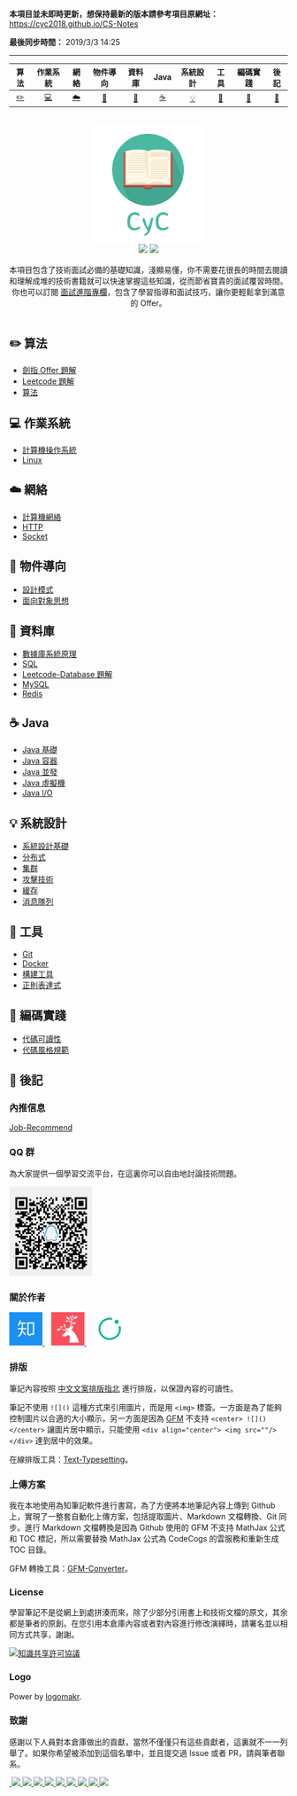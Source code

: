 **本項目並未即時更新，想保持最新的版本請參考項目原網址：**
https://cyc2018.github.io/CS-Notes

**最後同步時間：**
2019/3/3 14:25

---

| 算法 | 作業系統 | 網絡 | 物件導向 | 資料庫 | Java | 系統設計 | 工具 | 編碼實踐 | 後記 |
| :--------: | :---------: | :---------: | :---------: | :---------: | :---------:| :---------: | :-------: | :-------:| :------:|
| [:pencil2:](#pencil2-算法) | [:computer:](#computer-作業系統)|[:cloud:](#cloud-網路) | [:art:](#art-物件導向) |[:floppy_disk:](#floppy_disk-資料庫)|  [:coffee:](#coffee-java)| [:bulb:](#bulb-系統設計)| [:wrench:](#wrench-工具)| [:watermelon:](#watermelon-編碼實踐)| [:memo:](#memo-後記) |

<br>
<div align="center">
    <img src="assets/LogoMakr_0zpEzN.png" width="200px">
    <br>
    <a href="https://cyc2018.github.io/CS-Notes"> <img src="https://img.shields.io/badge/>-read-4ab8a1.svg"></a>  <a href="https://xiaozhuanlan.com/CyC2018"> <img src="https://img.shields.io/badge/_-more-4ab8a1.svg"></a>
    <br> <br>
    本項目包含了技術面試必備的基礎知識，淺顯易懂，你不需要花很長的時間去閱讀和理解成堆的技術書籍就可以快速掌握這些知識，從而節省寶貴的面試覆習時間。你也可以訂閱 <a href="https://github.com/CyC2018/Backend-Interview-Guide">面試進階專欄</a>，包含了學習指導和面試技巧，讓你更輕鬆拿到滿意的 Offer。
</div>
<br>

## :pencil2: 算法

- [劍指 Offer 題解](https://github.com/meliodaseren/CS-Notes/blob/master/docs/notes/剑指%20offer%20题解.md)
- [Leetcode 題解](https://github.com/meliodaseren/CS-Notes/blob/master/docs/notes/Leetcode%20题解.md)
- [算法](https://github.com/meliodaseren/CS-Notes/blob/master/docs/notes/算法.md)

## :computer: 作業系統

- [計算機操作系統](https://github.com/meliodaseren/CS-Notes/blob/master/docs/notes/计算机操作系统.md)
- [Linux](https://github.com/meliodaseren/CS-Notes/blob/master/docs/notes/Linux.md)

## :cloud: 網絡 

- [計算機網絡](https://github.com/meliodaseren/CS-Notes/blob/master/docs/notes/计算机网络.md)
- [HTTP](https://github.com/meliodaseren/CS-Notes/blob/master/docs/notes/HTTP.md)
- [Socket](https://github.com/meliodaseren/CS-Notes/blob/master/docs/notes/Socket.md)

## :art: 物件導向

- [設計模式](https://github.com/meliodaseren/CS-Notes/blob/master/docs/notes/设计模式.md)
- [面向對象思想](https://github.com/meliodaseren/CS-Notes/blob/master/docs/notes/面向对象思想.md)

## :floppy_disk: 資料庫

- [數據庫系統原理](https://github.com/meliodaseren/CS-Notes/blob/master/docs/notes/数据库系统原理.md)
- [SQL](https://github.com/meliodaseren/CS-Notes/blob/master/docs/notes/SQL.md)
- [Leetcode-Database 題解](https://github.com/meliodaseren/CS-Notes/blob/master/docs/notes/Leetcode-Database%20题解.md)
- [MySQL](https://github.com/meliodaseren/CS-Notes/blob/master/docs/notes/MySQL.md)
- [Redis](https://github.com/meliodaseren/CS-Notes/blob/master/docs/notes/Redis.md)

## :coffee: Java

- [Java 基礎](https://github.com/meliodaseren/CS-Notes/blob/master/docs/notes/Java%20基础.md)
- [Java 容器](https://github.com/meliodaseren/CS-Notes/blob/master/docs/notes/Java%20容器.md)
- [Java 並發](https://github.com/meliodaseren/CS-Notes/blob/master/docs/notes/Java%20并发.md)
- [Java 虛擬機](https://github.com/meliodaseren/CS-Notes/blob/master/docs/notes/Java%20虚拟机.md)
- [Java I/O](https://github.com/meliodaseren/CS-Notes/blob/master/docs/notes/Java%20IO.md)

## :bulb: 系統設計 

- [系統設計基礎](https://github.com/meliodaseren/CS-Notes/blob/master/docs/notes/系统设计基础.md)
- [分布式](https://github.com/meliodaseren/CS-Notes/blob/master/docs/notes/分布式.md)
- [集群](https://github.com/meliodaseren/CS-Notes/blob/master/docs/notes/集群.md)
- [攻擊技術](https://github.com/meliodaseren/CS-Notes/blob/master/docs/notes/攻击技术.md)
- [緩存](https://github.com/meliodaseren/CS-Notes/blob/master/docs/notes/缓存.md)
- [消息隊列](https://github.com/meliodaseren/CS-Notes/blob/master/docs/notes/消息队列.md)

## :wrench: 工具 

- [Git](https://github.com/meliodaseren/CS-Notes/blob/master/docs/notes/Git.md)
- [Docker](https://github.com/meliodaseren/CS-Notes/blob/master/docs/notes/Docker.md)
- [構建工具](https://github.com/meliodaseren/CS-Notes/blob/master/docs/notes/构建工具.md)
- [正則表達式](https://github.com/meliodaseren/CS-Notes/blob/master/docs/notes/正则表达式.md)

## :watermelon: 編碼實踐 

- [代碼可讀性](https://github.com/meliodaseren/CS-Notes/blob/master/docs/notes/代码可读性.md)
- [代碼風格規範](https://github.com/meliodaseren/CS-Notes/blob/master/docs/notes/代码风格规范.md)

## :memo: 後記 

### 內推信息

[Job-Recommend](https://github.com/CyC2018/Job-Recommend)

### QQ 群

為大家提供一個學習交流平台，在這裏你可以自由地討論技術問題。

<img src="assets/group1.png" width="150px"></br>

### 關於作者

<a href="https://www.zhihu.com/people/xiao-shi-guang-33/activities">
    <img src="assets/知乎.jpg" width="60px">
</a> &nbsp;&nbsp;
<a href="https://xiaozhuanlan.com/CyC2018">
    <img src="assets/小专栏.jpg" width="60px">
</a> &nbsp;&nbsp;
<a href="https://shimo.im/docs/1Vuo5GeWCHMnxMtF/">
    <img src="assets/知识星球.png" width="60px">
</a>

### 排版

筆記內容按照 [中文文案排版指北](https://github.com/sparanoid/chinese-copywriting-guidelines) 進行排版，以保證內容的可讀性。

筆記不使用 `![]()` 這種方式來引用圖片，而是用 `<img>` 標簽。一方面是為了能夠控制圖片以合適的大小顯示，另一方面是因為 [GFM](https://github.github.com/gfm/) 不支持 `<center> ![]() </center>` 讓圖片居中顯示，只能使用 `<div align="center"> <img src=""/> </div>` 達到居中的效果。

在線排版工具：[Text-Typesetting](https://github.com/CyC2018/Text-Typesetting)。

### 上傳方案

我在本地使用為知筆記軟件進行書寫，為了方便將本地筆記內容上傳到 Github 上，實現了一整套自動化上傳方案，包括提取圖片、Markdown 文檔轉換、Git 同步。進行 Markdown 文檔轉換是因為 Github 使用的 GFM 不支持 MathJax 公式和 TOC 標記，所以需要替換 MathJax 公式為 CodeCogs 的雲服務和重新生成 TOC 目錄。

GFM 轉換工具：[GFM-Converter](https://github.com/CyC2018/GFM-Converter)。

### License

學習筆記不是從網上到處拼湊而來，除了少部分引用書上和技術文檔的原文，其余都是筆者的原創。在您引用本倉庫內容或者對內容進行修改演繹時，請署名並以相同方式共享，謝謝。

<a rel="license" href="http://creativecommons.org/licenses/by-nc-sa/4.0/"><img alt="知識共享許可協議" style="border-width:0" src="https://i.creativecommons.org/l/by-nc-sa/4.0/88x31.png" /></a>

### Logo

Power by [logomakr](https://logomakr.com/).

### 致謝

感謝以下人員對本倉庫做出的貢獻，當然不僅僅只有這些貢獻者，這裏就不一一列舉了。如果你希望被添加到這個名單中，並且提交過 Issue 或者 PR，請與筆者聯系。

<a href="https://github.com/linw7">
​    <img src="https://avatars3.githubusercontent.com/u/21679154?s=400&v=4" width="50px">
</a> 
<a href="https://github.com/g10guang">
​    <img src="https://avatars1.githubusercontent.com/u/18458140?s=400&v=4" width="50px">
</a> 
<a href="https://github.com/ResolveWang">
​    <img src="https://avatars1.githubusercontent.com/u/8018776?s=400&v=4" width="50px">
</a>
<a href="https://github.com/crossoverJie">
​    <img src="https://avatars1.githubusercontent.com/u/15684156?s=400&v=4" width="50px">
</a> 
<a href="https://github.com/jy03078584">
​    <img src="https://avatars2.githubusercontent.com/u/7719370?s=400&v=4" width="50px">
</a>
<a href="https://github.com/kwongtailau">
​    <img src="https://avatars0.githubusercontent.com/u/22954582?s=400&v=4" width="50px">
</a>
<a href="https://github.com/xiangflight">
​    <img src="https://avatars2.githubusercontent.com/u/10072416?s=400&v=4" width="50px">
</a>
<a href="https://github.com/mafulong">
​    <img src="https://avatars1.githubusercontent.com/u/24795000?s=400&v=4" width="50px">
</a>
<a href="https://github.com/yanglbme">
​    <img src="https://avatars1.githubusercontent.com/u/21008209?s=400&v=4" width="50px">
</a>
